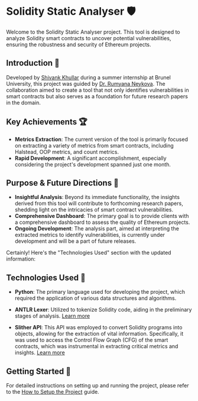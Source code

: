 # Solidity Static Analyser 🛡️

Welcome to the Solidity Static Analyser project. This tool is designed to analyze Solidity smart contracts to uncover potential vulnerabilities, ensuring the robustness and security of Ethereum projects.

## Introduction 🌟

Developed by [Shivank Khullar](https://github.com/ShivankKhullar) during a summer internship at Brunel University, this project was guided by [Dr. Rumyana Neykova](https://www.brunel.ac.uk/people/rumyana-neykova). The collaboration aimed to create a tool that not only identifies vulnerabilities in smart contracts but also serves as a foundation for future research papers in the domain.

## Key Achievements 🏆

- **Metrics Extraction**: The current version of the tool is primarily focused on extracting a variety of metrics from smart contracts, including Halstead, OOP metrics, and count metrics.
- **Rapid Development**: A significant accomplishment, especially considering the project's development spanned just one month.

## Purpose & Future Directions 🚀

- **Insightful Analysis**: Beyond its immediate functionality, the insights derived from this tool will contribute to forthcoming research papers, shedding light on the intricacies of smart contract vulnerabilities.
- **Comprehensive Dashboard**: The primary goal is to provide clients with a comprehensive dashboard to assess the quality of Ethereum projects.
- **Ongoing Development**: The analysis part, aimed at interpreting the extracted metrics to identify vulnerabilities, is currently under development and will be a part of future releases.

Certainly! Here's the "Technologies Used" section with the updated information:

## Technologies Used 💼

- **Python**: The primary language used for developing the project, which required the application of various data structures and algorithms.

- **ANTLR Lexer**: Utilized to tokenize Solidity code, aiding in the preliminary stages of analysis. [Learn more](https://www.antlr.org/)

- **Slither API**: This API was employed to convert Solidity programs into objects, allowing for the extraction of vital information. Specifically, it was used to access the Control Flow Graph (CFG) of the smart contracts, which was instrumental in extracting critical metrics and insights. [Learn more](https://crytic.github.io/slither/slither.html)

## Getting Started 🚀

For detailed instructions on setting up and running the project, please refer to the [How to Setup the Project](Setup.md) guide.
